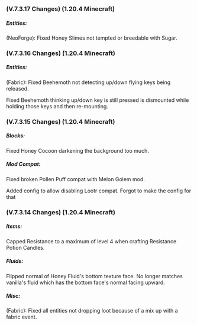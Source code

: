 ### **(V.7.3.17 Changes) (1.20.4 Minecraft)**

##### Entities:
(NeoForge): Fixed Honey Slimes not tempted or breedable with Sugar.


### **(V.7.3.16 Changes) (1.20.4 Minecraft)**

##### Entities:
(Fabric): Fixed Beehemoth not detecting up/down flying keys being released.

Fixed Beehemoth thinking up/down key is still pressed is dismounted while holding those keys and then re-mounting.


### **(V.7.3.15 Changes) (1.20.4 Minecraft)**

##### Blocks:
Fixed Honey Cocoon darkening the background too much.

##### Mod Compat:
Fixed broken Pollen Puff compat with Melon Golem mod.

Added config to allow disabling Lootr compat. Forgot to make the config for that


### **(V.7.3.14 Changes) (1.20.4 Minecraft)**

##### Items:
Capped Resistance to a maximum of level 4 when crafting Resistance Potion Candles.

##### Fluids:
Flipped normal of Honey Fluid's bottom texture face. No longer matches vanilla's fluid which has the bottom face's normal facing upward.

##### Misc:
(Fabric): Fixed all entities not dropping loot because of a mix up with a fabric event.
